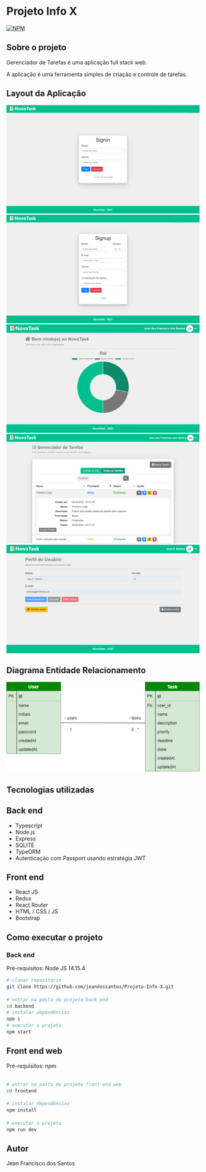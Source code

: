 # Projeto Info X

[![NPM](https://img.shields.io/npm/l/react)](https://github.com/TXTDBR/gerenciador_de_tarefas/blob/master/LICENSE) 

## Sobre o projeto

Gerenciador de Tarefas é uma aplicação full stack web.

A aplicação é uma ferramenta simples de criação e controle de tarefas.

## Layout da Aplicação
![Web 1](https://github.com/TXTDBR/assets/blob/master/gerenciador%20de%20tarefas/signin.png)
![Web 2](https://github.com/TXTDBR/assets/blob/master/gerenciador%20de%20tarefas/signup.png)
![Web 3](https://github.com/TXTDBR/assets/blob/master/gerenciador%20de%20tarefas/home.png)
![Web 4](https://github.com/TXTDBR/assets/blob/master/gerenciador%20de%20tarefas/tarefa2.png)
![Web 5](https://github.com/TXTDBR/assets/blob/master/gerenciador%20de%20tarefas/perfil.png)

## Diagrama Entidade Relacionamento
![Diagrama Entidade Relacionamento](https://github.com/TXTDBR/assets/blob/master/gerenciador%20de%20tarefas/uml-tasks.png)

## Tecnologias utilizadas
## Back end
- Typescript
- Node.js
- Express
- SQLITE
- TypeORM
- Autenticação com Passport usando estratégia JWT
## Front end
- React JS
- Redux
- React Router
- HTML / CSS / JS
- Bootstrap

## Como executar o projeto

### Back end
Pré-requisitos: Node JS 14.15.4

```bash
# clonar repositório
git clone https://github.com/jeandossantos/Projeto-Info-X.git

# entrar na pasta do projeto back end
cd backend
# instalar dependências
npm i
# executar o projeto
npm start
```

## Front end web
Pré-requisitos: npm 

```bash

# entrar na pasta do projeto front end web
cd frontend

# instalar dependências
npm install

# executar o projeto
npm run dev
```

## Autor

Jean Francisco dos Santos
